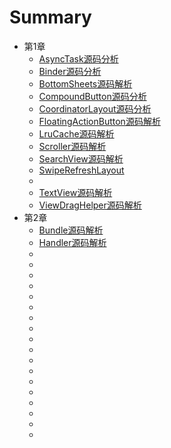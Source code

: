 # Summary

* 第1章
  * [AsyncTask源码分析](chapter1\AsyncTask源码分析.md)
  * [Binder源码分析](chapter1\Binder源码分析.md)
  * [BottomSheets源码解析](chapter1\BottomSheets源码解析.md)
  * [CompoundButton源码分析](chapter1\CompoundButton源码分析.md)
  * [CoordinatorLayout源码分析](chapter1\CoordinatorLayout源码分析.md)
  * [FloatingActionButton源码解析](chapter1\FloatingActionButton源码解析.md)
  * [LruCache源码解析](chapter1\LruCache源码解析.md)
  * [Scroller源码解析](chapter1\Scroller源码解析.md)
  * [SearchView源码解析](chapter1\SearchView源码解析.md)
  * [SwipeRefreshLayout](chapter1\SwipeRefreshLayout.md)
  * [](chapter1\TabLayout源码解析.md)
  * [TextView源码解析](chapter1\TextView源码解析.md)
  * [ViewDragHelper源码解析](chapter1\ViewDragHelper源码解析.md)
* 第2章
  * [Bundle源码解析](chapter2\Bundle源码解析.md)
  * [Handler源码解析](chapter2\Handler源码解析.md)
  * []()
  * []()
  * []()
  * []()
  * []()
  * []()
  * []()
  * []()
  * []()
  * []()
  * []()
  * []()
  * []()
  * []()
  * []()
  * []()
  * []()
  * []()

